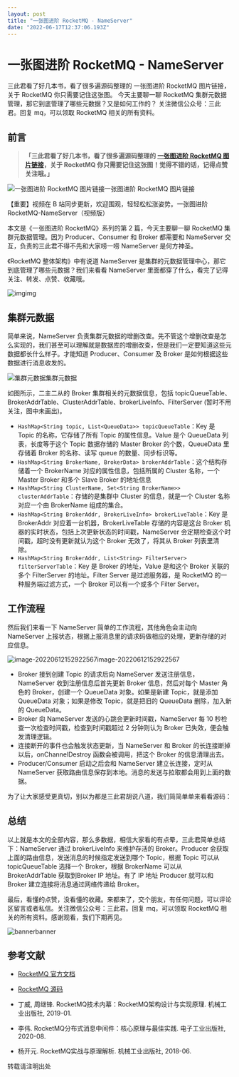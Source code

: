 ```yaml
---
layout: post
title: "一张图进阶 RocketMQ - NameServer"
date: "2022-06-17T12:37:06.193Z"
---
```

一张图进阶 RocketMQ - NameServer
===========================

三此君看了好几本书，看了很多遍源码整理的 一张图进阶 RocketMQ 图片链接，关于 RocketMQ 你只需要记住这张图。 今天主要聊一聊 RocketMQ 集群元数据管理，那它到底管理了哪些元数据？又是如何工作的？ 关注微信公众号：三此君。回复 mq，可以领取 RocketMQ 相关的所有资料。

前言
--

> **「三此君看了好几本书，看了很多遍源码整理的 [一张图进阶 RocketMQ 图片链接](https://cdn.jsdelivr.net/gh/sancijun/images/pics/20220508151240.jpeg)，关于 RocketMQ 你只需要记住这张图！觉得不错的话，记得点赞关注哦。」**

![一张图进阶 RocketMQ 图片链接](https://cdn.jsdelivr.net/gh/sancijun/images/pics/20220508151240.jpeg)一张图进阶 RocketMQ 图片链接

【重要】视频在 B 站同步更新，欢迎围观，轻轻松松涨姿势。一张图进阶 RocketMQ-NameServer（视频版）

本文是《一张图进阶 RocketMQ》系列的第 2 篇，今天主要聊一聊 RocketMQ 集群元数据管理。因为 Producer、Consumer 和 Broker 都需要和 NameServer 交互，负责的三此君不得不先和大家唠一唠 NameServer 是何方神圣。

《RocketMQ 整体架构》中有说道 NameServer 是集群的元数据管理中心，那它到底管理了哪些元数据？我们来看看 NameServer 里面都穿了什么，看完了记得关注、转发、点赞、收藏哦。

![img](https://cdn.jsdelivr.net/gh/sancijun/images/pics/imgs20220502164522.png)img

集群元数据
-----

简单来说，NameServer 负责集群元数据的增删改查。先不管这个增删改查是怎么实现的，我们甚至可以理解就是数据库的增删改查，但是我们一定要知道这些元数据都长什么样子。才能知道 Producer、Consumer 及 Broker 是如何根据这些数据进行消息收发的。

![集群元数据](https://cdn.jsdelivr.net/gh/sancijun/images/pics/20220508132241.png)集群元数据

如图所示，二主二从的 Broker 集群相关的元数据信息，包括 topicQueueTable、BrokerAddrTable、ClusterAddrTable、brokerLiveInfo、FilterServer (暂时不用关注，图中未画出)。

*   `HashMap<String topic, List<QueueData>> topicQueueTable`：Key 是 Topic 的名称，它存储了所有 Topic 的属性信息。Value 是个 QueueData 列表，长度等于这个 Topic 数据存储的 Master Broker 的个数，QueueData 里存储着 Broker 的名称、读写 queue 的数量、同步标识等。
*   `HashMap<String BrokerName, BrokerData> brokerAddrTable`：这个结构存储着一个 BrokerName 对应的属性信息，包括所属的 Cluster 名称，一个 Master Broker 和多个 Slave Broker 的地址信息
*   `HashMap<String ClusterName, Set<String BrokerName>> clusterAddrTable`：存储的是集群中 Cluster 的信息，就是一个 Cluster 名称对应一个由 BrokerName 组成的集合。
*   `HashMap<String BrokerAddr, BrokerLiveInfo> brokerLiveTable`：Key 是 BrokerAddr 对应着一台机器，BrokerLiveTable 存储的内容是这台 Broker 机器的实时状态，包括上次更新状态的时间戳，NameServer 会定期检查这个时间戳，超时没有更新就认为这个 Broker 无效了，将其从 Broker 列表里清除。
*   `HashMap<String BrokerAddr, List<String> FilterServer> filterServerTable`：Key 是 Broker 的地址，Value 是和这个 Broker 关联的多个 FilterServer 的地址。Filter Server 是过滤服务器，是 RocketMQ 的一种服务端过滤方式，一个 Broker 可以有一个或多个 Filter Server。

工作流程
----

然后我们来看一下 NameServer 简单的工作流程，其他角色会主动向 NameServer 上报状态，根据上报消息里的请求码做相应的处理，更新存储的对应信息。

![image-20220612152922567](https://cdn.jsdelivr.net/gh/sancijun/images/pics/image-20220612152922567.png)image-20220612152922567

*   Broker 接到创建 Topic 的请求后向 NameServer 发送注册信息，NameServer 收到注册信息后首先更新 Broker 信息，然后对每个 Master 角色的 Broker，创建一个 QueueData 对象。如果是新建 Topic，就是添加 QueueData 对象；如果是修改 Topic，就是把旧的 QueueData 删除，加入新的 QueueData。
*   Broker 向 NameServer 发送的心跳会更新时间戳，NameServer 每 10 秒检查一次检查时间戳，检查到时间戳超过 2 分钟则认为 Broker 已失效，便会触发清理逻辑。
*   连接断开的事件也会触发状态更新，当 NameServer 和 Broker 的长连接断掉以后，onChannelDestroy 函数会被调用，把这个 Broker 的信息清理出去。
*   Producer/Consumer 启动之后会和 NameServer 建立长连接，定时从 NameServer 获取路由信息保存到本地。消息的发送与拉取都会用到上面的数据。

为了让大家感受更真切，别以为都是三此君胡说八道，我们简简单单来看看源码：

总结
--

以上就是本文的全部内容，那么多数据，相信大家看的有点晕，三此君简单总结下：NameServer 通过 brokerLiveInfo 来维护存活的 Broker。Producer 会获取上面的路由信息，发送消息的时候指定发送到哪个 Topic，根据 Topic 可以从 topicQueueTable 选择一个 Broker，根据 BrokerName 可以从 BrokerAddrTable 获取到Broker IP 地址。有了 IP 地址 Producer 就可以和 Broker 建立连接将消息通过网络传递给 Broker。

最后，看懂的点赞，没看懂的收藏。来都来了，交个朋友，有任何问题，可以评论区留言或者私信。关注微信公众号：三此君。回复 mq，可以领取 RocketMQ 相关的所有资料。感谢观看，我们下期再见。

![banner](https://cdn.jsdelivr.net/gh/sancijun/images/pics/qrcode_banner.webp)banner

参考文献
----

*   [RocketMQ 官方文档](https://github.com/apache/rocketmq/tree/master/docs/cn)
    
*   [RocketMQ 源码](https://github.com/apache/rocketmq/tree/master)
    
*   丁威, 周继锋. RocketMQ技术内幕：RocketMQ架构设计与实现原理. 机械工业出版社, 2019-01.
    
*   李伟. RocketMQ分布式消息中间件：核心原理与最佳实践. 电子工业出版社, 2020-08.
    
*   杨开元. RocketMQ实战与原理解析. 机械工业出版社, 2018-06.
    

转载请注明出处